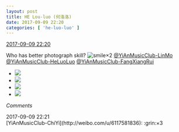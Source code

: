 ```yaml
---
layout: post
title: HE Lou-luo (何洛洛)
date: 2017-09-09 22:20
categories: [ 'he-luo-luo' ]
---
```


<div class="weibo-info">
  <a href="http://weibo.com/6117570574/Fl3Mab3TN">2017-09-09 22:20</a>
</div>

Who has better photograph skill? ![smile](http://img.t.sinajs.cn/t4/appstyle/expression/ext/normal/5c/huanglianwx_org.gif)×2 [@YiAnMusicClub-LinMo](http://weibo.com/u/6108312042) [@YiAnMusicClub-HeLuoLuo](http://weibo.com/u/6117570574) [@YiAnMusicClub-FangXiangRui](http://weibo.com/u/6117583008)

<!-- more -->

<ul class="weibo-pic-list-2">
  <li class="weibo-pic">
    <a href="https://wx4.sinaimg.cn/mw690/006G0Hz8gy1fjdo795fsij31491494qp.jpg"><img src="https://wx4.sinaimg.cn/thumb150/006G0Hz8gy1fjdo795fsij31491494qp.jpg" /></a>
  </li>
  <li class="weibo-pic">
    <a href="https://wx1.sinaimg.cn/mw690/006G0Hz8gy1fjdo7atthmj30qo0qon7x.jpg"><img src="https://wx1.sinaimg.cn/thumb150/006G0Hz8gy1fjdo7atthmj30qo0qon7x.jpg" /></a>
  </li>
  <li class="weibo-pic">
    <a href="https://wx3.sinaimg.cn/mw690/006G0Hz8gy1fjdo76pgh2j30zk0zk165.jpg"><img src="https://wx3.sinaimg.cn/thumb150/006G0Hz8gy1fjdo76pgh2j30zk0zk165.jpg" /></a>
  </li>
  <li class="weibo-pic">
    <a href="https://wx3.sinaimg.cn/mw690/006G0Hz8gy1fjdo7dloj3j31ho1honpd.jpg"><img src="https://wx3.sinaimg.cn/thumb150/006G0Hz8gy1fjdo7dloj3j31ho1honpd.jpg" /></a>
  </li>
</ul>

*Comments*

<div class="weibo-info">2017-09-09 22:21</div>
[YiAnMusicClub-ChiYi](http://weibo.com/u/6117581836): :grin:×3
